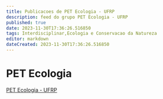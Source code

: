 ```yaml
---
title: Publicacoes de PET Ecologia - UFRP
description: feed do grupo PET Ecologia - UFRP
published: true
date: 2023-11-30T17:36:26.516850
tags: Interdisciplinar,Ecologia e Conservacao da Natureza
editor: markdown
dateCreated: 2023-11-30T17:36:26.516850
---
```


# PET Ecologia
[PET Ecologia - UFRP](/grupo/177PETEcologiaUFRP.md)